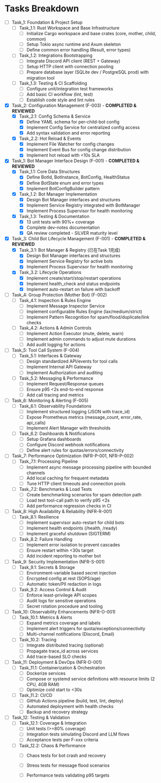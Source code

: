 # Tasks Breakdown

- [ ] Task_1: Foundation & Project Setup
  - [ ] Task_1.1: Rust Workspace and Base Infrastructure
    - [ ] Initialize Cargo workspace and base crates (core, mother, child, common)
    - [ ] Setup Tokio async runtime and Axum skeleton
    - [ ] Define common error handling (Result, error types)
  - [ ] Task_1.2: Integrations Bootstrapping
    - [ ] Integrate Discord API client (REST + Gateway)
    - [ ] Setup HTTP client with connection pooling
    - [ ] Prepare database layer (SQLite dev / PostgreSQL prod) with migration tool
  - [ ] Task_1.3: Testing & CI Scaffolding
    - [ ] Configure unit/integration test frameworks
    - [ ] Add basic CI workflow (lint, test)
    - [ ] Establish code style and lint rules

- [x] Task_2: Configuration Management (F-003) - **COMPLETED & REVIEWED**
  - [x] Task_2.1: Config Schema & Service
    - [x] Define YAML schema for per-child-bot config
    - [x] Implement Config Service for centralized config access
    - [x] Add syntax validation and error reporting
  - [x] Task_2.2: Hot Reload & Events
    - [x] Implement File Watcher for config changes
    - [x] Implement Event Bus for config change distribution
    - [x] Implement hot reload with <10s SLA

- [x] Task_1: Bot Manager Interface Design (F-001) - **COMPLETED & REVIEWED**
  - [x] Task_1.1: Core Data Structures
    - [x] Define BotId, BotInstance, BotConfig, HealthStatus
    - [x] Define BotState enum and error types
    - [x] Implement BotConfigBuilder pattern
  - [x] Task_1.2: Bot Manager Implementation  
    - [x] Design Bot Manager interfaces and structures
    - [x] Implement Service Registry integrated with BotManager
    - [x] Implement Process Supervisor for health monitoring
  - [x] Task_1.3: Testing & Documentation
    - [x] 13 unit tests with 90%+ coverage
    - [x] Complete dev-notes documentation
    - [x] QA review completed - SILVER maturity level

- [x] Task_3: Child Bot Lifecycle Management (F-001) - **COMPLETED & REVIEWED**
  - [x] Task_3.1: Bot Manager & Registry (已在Task 1完成)
    - [x] Design Bot Manager interfaces and structures
    - [x] Implement Service Registry for active bots  
    - [x] Implement Process Supervisor for health monitoring
  - [x] Task_3.2: Lifecycle Operations
    - [x] Implement create/start/stop/restart operations
    - [x] Implement health_check and status endpoints
    - [x] Implement auto-restart on failure with backoff

- [ ] Task_4: Group Protection (Mother Bot) (F-002)
  - [ ] Task_4.1: Inspection & Rules Engine
    - [ ] Implement Message Inspector Service
    - [ ] Implement configurable Rules Engine (lax/medium/strict)
    - [ ] Implement Pattern Recognition for spam/flood/duplicate/link checks
  - [ ] Task_4.2: Actions & Admin Controls
    - [ ] Implement Action Executor (mute, delete, warn)
    - [ ] Implement admin commands to adjust mute durations
    - [ ] Add audit logging for actions

- [ ] Task_5: Tool Call System (F-004)
  - [ ] Task_5.1: Interfaces & Gateway
    - [ ] Design standardized API/events for tool calls
    - [ ] Implement Internal API Gateway
    - [ ] Implement Authorization and auditing
  - [ ] Task_5.2: Messaging & Performance
    - [ ] Implement Request/Response queues
    - [ ] Ensure p95 <2s end-to-end response
    - [ ] Add call tracing and metrics

- [ ] Task_6: Monitoring & Alerting (F-005)
  - [ ] Task_6.1: Observability Foundations
    - [ ] Implement structured logging (JSON with trace_id)
    - [ ] Expose Prometheus metrics (message_count, error_rate, api_calls)
    - [ ] Implement Alert Manager with thresholds
  - [ ] Task_6.2: Dashboards & Notifications
    - [ ] Setup Grafana dashboards
    - [ ] Configure Discord webhook notifications
    - [ ] Define alert rules for quotas/errors/connectivity

- [ ] Task_7: Performance Optimization (NFR-P-001, NFR-P-002)
  - [ ] Task_7.1: Processing Pipeline
    - [ ] Implement async message processing pipeline with bounded channels
    - [ ] Add local caching for frequent metadata
    - [ ] Tune HTTP client timeouts and connection pools
  - [ ] Task_7.2: Benchmarks & Load Tests
    - [ ] Create benchmarking scenarios for spam detection path
    - [ ] Load test tool-call path to verify p95 <2s
    - [ ] Add performance regression checks in CI

- [ ] Task_8: High Availability & Reliability (NFR-R-001)
  - [ ] Task_8.1: Resilience
    - [ ] Implement supervisor auto-restart for child bots
    - [ ] Implement health endpoints (/health, /ready)
    - [ ] Implement graceful shutdown (SIGTERM)
  - [ ] Task_8.2: Failure Handling
    - [ ] Implement error isolation to prevent cascades
    - [ ] Ensure restart within <30s target
    - [ ] Add incident reporting to mother bot

- [ ] Task_9: Security Implementation (NFR-S-001)
  - [ ] Task_9.1: Secrets & Storage
    - [ ] Environment-variable based secret injection
    - [ ] Encrypted config at rest (SOPS/age)
    - [ ] Automatic token/PII redaction in logs
  - [ ] Task_9.2: Access Control & Audit
    - [ ] Enforce least-privilege API scopes
    - [ ] Audit logs for sensitive operations
    - [ ] Secret rotation procedure and tooling

- [ ] Task_10: Observability Enhancements (NFR-O-001)
  - [ ] Task_10.1: Metrics & Alerts
    - [ ] Expand metrics coverage and labels
    - [ ] Implement alert triggers for quota/exceptions/connectivity
    - [ ] Multi-channel notifications (Discord, Email)
  - [ ] Task_10.2: Tracing
    - [ ] Integrate distributed tracing (optional)
    - [ ] Propagate trace_id across services
    - [ ] Add trace-based SLO checks

- [ ] Task_11: Deployment & DevOps (NFR-D-001)
  - [ ] Task_11.1: Containerization & Orchestration
    - [ ] Dockerize services
    - [ ] Compose or systemd service definitions with resource limits (2 CPU, 4GB RAM)
    - [ ] Optimize cold start to <30s
  - [ ] Task_11.2: CI/CD
    - [ ] GitHub Actions pipeline (build, test, lint, deploy)
    - [ ] Automated deployment with health checks
    - [ ] Backup and recovery strategy

- [ ] Task_12: Testing & Validation
  - [ ] Task_12.1: Coverage & Integration
    - [ ] Unit tests (>=80% coverage)
    - [ ] Integration tests simulating Discord and LLM flows
    - [ ] Acceptance tests per F-xxx criteria
  - [ ] Task_12.2: Chaos & Performance
    - [ ] Chaos tests for bot crash and recovery
    - [ ] Stress tests for message flood scenarios
    - [ ] Performance tests validating p95 targets

